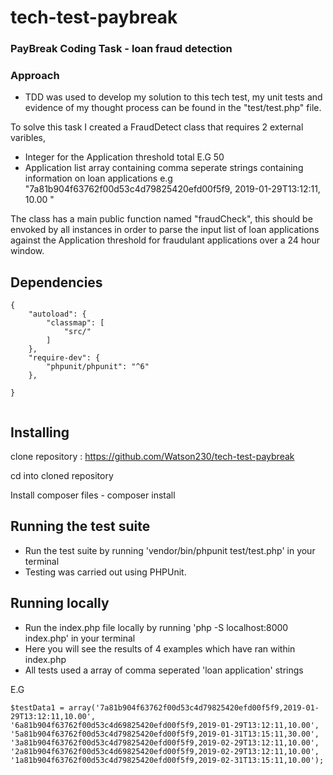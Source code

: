 # tech-test-paybreak

### PayBreak Coding Task - loan fraud detection

### Approach

- TDD was used to develop my solution to this tech test, my unit tests and evidence of my thought process can be found in the "test/test.php" file.

To solve this task I created a FraudDetect class that requires 2 external varibles, 
- Integer for the Application threshold total E.G 50
- Application list array containing comma seperate strings containing information on loan applications e.g "7a81b904f63762f00d53c4d79825420efd00f5f9, 2019-01-29T13:12:11, 10.00 "

The class has a main public function named "fraudCheck", this should be envoked by all instances in order to parse the input list of loan applications against the Application threshold for fraudulant applications over a 24 hour window.

## Dependencies

```
{
    "autoload": {
        "classmap": [
            "src/"
        ]
    },
    "require-dev": {
        "phpunit/phpunit": "^6"
    },

}


```

## Installing

clone repository : https://github.com/Watson230/tech-test-paybreak

cd into cloned repository 

Install composer files -  composer install

## Running the test suite

- Run the test suite by running 'vendor/bin/phpunit test/test.php' in your terminal
- Testing was carried out using PHPUnit.

## Running locally 

- Run the index.php file locally by running 'php -S localhost:8000 index.php' in your terminal
- Here you will see the results of 4 examples which have ran within index.php
- All tests used a array of comma seperated 'loan application' strings

E.G 

```
$testData1 = array('7a81b904f63762f00d53c4d79825420efd00f5f9,2019-01-29T13:12:11,10.00',
'6a81b904f63762f00d53c4d69825420efd00f5f9,2019-01-29T13:12:11,10.00',
'5a81b904f63762f00d53c4d79825420efd00f5f9,2019-01-31T13:15:11,30.00',
'3a81b904f63762f00d53c4d79825420efd00f5f9,2019-02-29T13:12:11,10.00',
'2a81b904f63762f00d53c4d69825420efd00f5f9,2019-02-29T13:12:11,10.00',
'1a81b904f63762f00d53c4d79825420efd00f5f9,2019-02-31T13:15:11,10.00');

```

